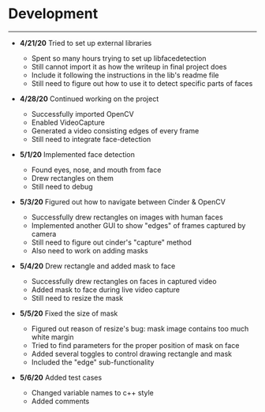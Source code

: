 # Development

---
 - **4/21/20** Tried to set up external libraries
   - Spent so many hours trying to set up libfacedetection
   - Still cannot import it as how the writeup in final project does
   - Include it following the instructions in the lib's readme file
   - Still need to figure out how to use it to detect specific parts of faces
   
 - **4/28/20** Continued working on the project
   - Successfully imported OpenCV
   - Enabled VideoCapture
   - Generated a video consisting edges of every frame
   - Still need to integrate face-detection
 
 - **5/1/20** Implemented face detection
   - Found eyes, nose, and mouth from face
   - Drew rectangles on them
   - Still need to debug
   
 - **5/3/20** Figured out how to navigate between Cinder & OpenCV
   - Successfully drew rectangles on images with human faces
   - Implemented another GUI to show "edges" of frames captured by camera
   - Still need to figure out cinder's "capture" method
   - Also need to work on adding masks
   
 - **5/4/20** Drew rectangle and added mask to face
   - Successfully drew rectangles on faces in captured video
   - Added mask to face during live video capture
   - Still need to resize the mask
   
 - **5/5/20** Fixed the size of mask
   - Figured out reason of resize's bug: mask image contains too much white margin
   - Tried to find parameters for the proper position of mask on face
   - Added several toggles to control drawing rectangle and mask
   - Included the "edge" sub-functionality
   
 - **5/6/20** Added test cases
   - Changed variable names to c++ style
   - Added comments